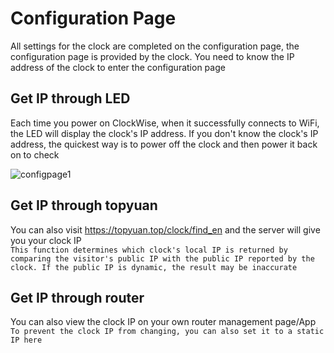 # Configuration Page

All settings for the clock are completed on the configuration page, the configuration page is provided by the clock. You need to know the IP address of the clock to enter the configuration page

## Get IP through LED

Each time you power on ClockWise, when it successfully connects to WiFi, the LED will display the clock's IP address. If you don't know the clock's IP address, the quickest way is to power off the clock and then power it back on to check  

![configpage1](/img/configpage1.png)

## Get IP through topyuan

You can also visit https://topyuan.top/clock/find_en and the server will give you your clock IP  
`This function determines which clock's local IP is returned by comparing the visitor's public IP with the public IP reported by the clock. If the public IP is dynamic, the result may be inaccurate`

## Get IP through router
You can also view the clock IP on your own router management page/App  
`To prevent the clock IP from changing, you can also set it to a static IP here`